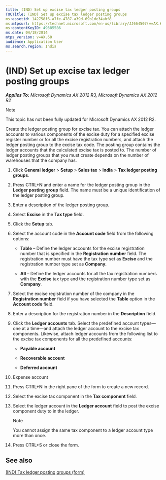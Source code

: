 ```yaml
---
title: (IND) Set up excise tax ledger posting groups
TOCTitle: (IND) Set up excise tax ledger posting groups
ms:assetid: 142758f6-a7fe-4787-a39d-69b1de34abf8
ms:mtpsurl: https://technet.microsoft.com/en-us/library/JJ664507(v=AX.60)
ms:contentKeyID: 49385586
ms.date: 04/18/2014
mtps_version: v=AX.60
audience: Application User
ms.search.region: India
---
```


# (IND) Set up excise tax ledger posting groups 


_**Applies To:** Microsoft Dynamics AX 2012 R3, Microsoft Dynamics AX 2012 R2_


> [!NOTE]
> <P>This topic has not been fully updated for Microsoft Dynamics AX 2012 R2.</P>



Create the ledger posting group for excise tax. You can attach the ledger accounts to various components of the excise duty for a specified excise register number or for all the excise registration numbers, and attach the ledger posting group to the excise tax code. The posting group contains the ledger accounts that the calculated excise tax is posted to. The number of ledger posting groups that you must create depends on the number of warehouses that the company has.

1.  Click **General ledger** \> **Setup** \> **Sales tax** \> **India** \> **Tax ledger posting groups**.

2.  Press CTRL+N and enter a name for the ledger posting group in the **Ledger posting group** field. The name must be a unique identification of the ledger posting group.

3.  Enter a description of the ledger posting group.

4.  Select **Excise** in the **Tax type** field.

5.  Click the **Setup** tab.

6.  Select the account code in the **Account code** field from the following options:
    
      - **Table** – Define the ledger accounts for the excise registration number that is specified in the **Registration number** field. The registration number must have the tax type set as **Excise** and the registration number type set as **Company**.
    
      - **All** – Define the ledger accounts for all the tax registration numbers with the **Excise** tax type and the registration number type set as **Company**.

7.  Select the excise registration number of the company in the **Registration number** field if you have selected the **Table** option in the **Account code** field.

8.  Enter a description for the registration number in the **Description** field.

9.  Click the **Ledger accounts** tab. Select the predefined account types—one at a time—and attach the ledger account to the excise tax components. Likewise, attach ledger accounts from the following list to the excise tax components for all the predefined accounts:
    
      - **Payable account**
    
      - **Recoverable account**
    
      - **Deferred account**

10. Expense account

11. Press CTRL+N in the right pane of the form to create a new record.

12. Select the excise tax component in the **Tax component** field.

13. Select the ledger account in the **Ledger account** field to post the excise component duty to in the ledger.
    

    > [!NOTE]
    > <P>You cannot assign the same tax component to a ledger account type more than once.</P>



14. Press CTRL+S or close the form.

## See also

[(IND) Tax ledger posting groups (form)](https://technet.microsoft.com/en-us/library/jj664546\(v=ax.60\))

  


